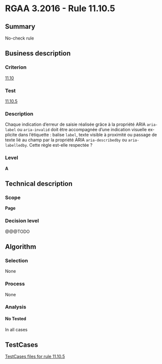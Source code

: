# RGAA 3.2016 - Rule 11.10.5

## Summary
No-check rule


## Business description

### Criterion
[11.10](http://references.modernisation.gouv.fr/rgaa-accessibilite/2016/criteres.html#crit-11-10)

### Test
[11.10.5](http://references.modernisation.gouv.fr/rgaa-accessibilite/2016/criteres.html#test-11-10-5)

### Description
<div lang="fr">Chaque indication d&#x2019;erreur de saisie r&#xE9;alis&#xE9;e gr&#xE2;ce &#xE0; la propri&#xE9;t&#xE9; ARIA <code lang="en">aria-label</code> ou <code lang="en">aria-invalid</code> doit &#xEA;tre accompagn&#xE9;e d&#x2019;une indication visuelle explicite dans l&#x2019;&#xE9;tiquette&nbsp;: balise <code lang="en">label</code>, texte visible &#xE0; proximit&#xE9; ou passage de texte li&#xE9; au champ par la propri&#xE9;t&#xE9; ARIA <code lang="en">aria-describedby</code> ou <code lang="en">aria-labelledby</code>. Cette r&#xE8;gle est-elle respect&#xE9;e&nbsp;?</div>

### Level
**A**


## Technical description

### Scope
**Page**

### Decision level
@@@TODO


## Algorithm

### Selection
None

### Process
None

### Analysis

#### No Tested
In all cases


##  TestCases

[TestCases files for rule 11.10.5](https://github.com/Asqatasun/Asqatasun/tree/develop/rules/rules-rgaa3.2016/src/test/resources/testcases/rgaa32016/Rgaa32016Rule111005/)



